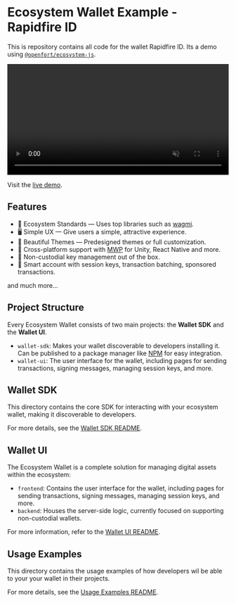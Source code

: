 # Ecosystem Wallet Example - Rapidfire ID

This is repository contains all code for the wallet Rapidfire ID. Its a demo using [`@openfort/ecosystem-js`](https://www.openfort.io/docs/products/cross-app-wallet).

<div align="center">
    <video width="100%" autoplay loop muted playsinline>
        <source src="https://blog-cms.openfort.io/uploads/rapidfire_demo_bae171c041.mp4" type="video/mp4">
        Your browser does not support the video tag.
    </video>
</div>

Visit the [live demo](https://rapidfire.sample.openfort.io/).

## Features

- 🌱 Ecosystem Standards — Uses top libraries such as [wagmi](https://github.com/wagmi-dev/wagmi).
- 🖥️ Simple UX — Give users a simple, attractive experience.
- 🎨 Beautiful Themes — Predesigned themes or full customization.
- 🤝 Cross-platform support with [MWP](https://github.com/MobileWalletProtocol) for Unity, React Native and more.
- 🔑 Non-custodial key management out of the box.
- 🧠 Smart account with session keys, transaction batching, sponsored transactions.

and much more...

## Project Structure

Every Ecosystem Wallet consists of two main projects: the **Wallet SDK** and the **Wallet UI**.

- `wallet-sdk`: Makes your wallet discoverable to developers installing it. Can be published to a package manager like [NPM](https://www.npmjs.com/) for easy integration.
- `wallet-ui`: The user interface for the wallet, including pages for sending transactions, signing messages, managing session keys, and more.


## Wallet SDK

This directory contains the core SDK for interacting with your ecosystem wallet, making it discoverable to developers.

For more details, see the [Wallet SDK README](./wallet-sdk/README.md).

## Wallet UI

The Ecosystem Wallet is a complete solution for managing digital assets within the ecosystem:

- `frontend`: Contains the user interface for the wallet, including pages for sending transactions, signing messages, managing session keys, and more.
- `backend`: Houses the server-side logic, currently focused on supporting non-custodial wallets.

For more information, refer to the [Wallet UI README](./wallet-ui/README.md).

## Usage Examples

This directory contains the usage examples of how developers wil be able to your your wallet in their projects.

For more details, see the [Usage Examples README](./usage-examples/README.md).